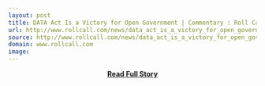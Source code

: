```yaml
---
layout: post
title: DATA Act Is a Victory for Open Government | Commentary : Roll Call Opinion
url: http://www.rollcall.com/news/data_act_is_a_victory_for_open_government_commentary-232707-1.html
source: http://www.rollcall.com/news/data_act_is_a_victory_for_open_government_commentary-232707-1.html
domain: www.rollcall.com
image: 
---
```


<p></p>
<center><p><a href="http://www.rollcall.com/news/data_act_is_a_victory_for_open_government_commentary-232707-1.html" style='padding:25px; font-sze:18px; font-weight: bold;'>Read Full Story</a></p></center>
